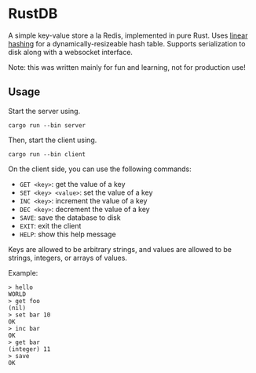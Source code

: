 # RustDB

A simple key-value store a la Redis, implemented in pure Rust.
Uses [linear hashing](https://en.wikipedia.org/wiki/Linear_hashing) for a dynamically-resizeable hash table.
Supports serialization to disk along with a websocket interface.

Note: this was written mainly for fun and learning, not for production use!

## Usage

Start the server using.
```
cargo run --bin server
```

Then, start the client using.
```
cargo run --bin client
```

On the client side, you can use the following commands:

- `GET <key>`: get the value of a key
- `SET <key> <value>`: set the value of a key
- `INC <key>`: increment the value of a key
- `DEC <key>`: decrement the value of a key
- `SAVE`: save the database to disk
- `EXIT`: exit the client
- `HELP`: show this help message

Keys are allowed to be arbitrary strings, and values are allowed to be strings, integers, or arrays of values.

Example:
```
> hello
WORLD
> get foo
(nil)
> set bar 10
OK
> inc bar
OK
> get bar
(integer) 11
> save
OK
```